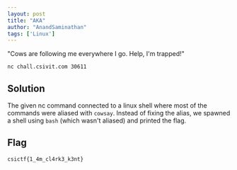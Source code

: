 ```yaml
---
layout: post
title: "AKA"
author: "AnandSaminathan"
tags: ['Linux']
---
```


"Cows are following me everywhere I go. Help, I'm trapped!"
```shell
nc chall.csivit.com 30611
```

## Solution

The given nc command connected to a linux shell where most of the commands were aliased with `cowsay`. Instead of fixing the alias, we spawned a  shell using `bash` (which wasn't aliased) and printed the flag.

## Flag

```
csictf{1_4m_cl4rk3_k3nt}
```

